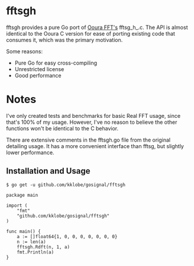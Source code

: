 # fftsgh

fftsgh provides a pure Go port of [Ooura FFT's](http://www.kurims.kyoto-u.ac.jp/~ooura/fft.html) fftsg_h_.c. The API is almost identical to the Ooura C version for ease of porting existing code that consumes it, which was the primary motivation. 

Some reasons:

- Pure Go for easy cross-compiling
- Unrestricted license
- Good performance

# Notes

I've only created tests and benchmarks for basic Real FFT usage, since that's 100% of my usage. However, I've no reason to believe the other functions won't be identical to the C behavior.

There are extensive comments in the fftsgh.go file from the original detailing usage. It has a more convenient interface than fftsg, but slightly lower performance.

## Installation and Usage

```$ go get -u github.com/kklobe/gosignal/fftsgh```

```
package main

import (
	"fmt"
	"github.com/kklobe/gosignal/fftsgh"
)

func main() {
	a := []float64{1, 0, 0, 0, 0, 0, 0, 0}
	n := len(a)
	fftsgh.Rdft(n, 1, a)
	fmt.Println(a)
}
```
